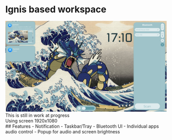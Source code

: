 # Ignis based workspace
<img src="preview/v0.8.png">
This is still in work at progress
<br>
Using screen 1920x1080
<br>
## Features
- Notification
- Taskbar/Tray
- Bluetooth UI
- Individual apps audio control
- Popup for audio and screen brightness
